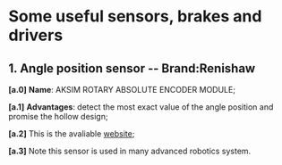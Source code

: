 # Some useful sensors, brakes and drivers

## 1. Angle position sensor -- Brand:Renishaw 

**[a.0]** **Name**: AKSIM ROTARY ABSOLUTE ENCODER MODULE; 

**[a.1]** **Advantages**: detect the most exact value of the angle position and promise the hollow design; 

**[a.2]** This is the avaliable [website](https://www.rls.si/cn_en/products/rotary-magnetic-encoders/absolute-encoders/aksim-rotary-absolute-encoder-module?___from_store=cn "Renshaw absolute angle sensor"); 

**[a.3]** Note this sensor is used in many advanced robotics system.
